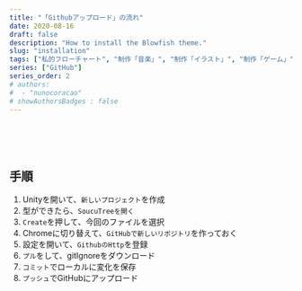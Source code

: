 ```yaml
---
title: "「Githubアップロード」の流れ"
date: 2020-08-16
draft: false
description: "How to install the Blowfish theme."
slug: "installation"
tags: ["私的フローチャート", "制作「音楽」", "制作「イラスト」", "制作「ゲーム」", "雑日記"]
series: ["GitHub"]
series_order: 2
# authors:
#  - "nunocoracao"
# showAuthorsBadges : false 
---
```






<br><br><br>
## 手順

1. Unityを開いて、```新しいプロジェクト```を作成
2. 型ができたら、```SoucuTreeを開く```
3. ```Create```を押して、今回のファイルを選択
4. Chromeに切り替えて、```GitHubで新しいリポジトリ```を作っておく
5. 設定を開いて、```GithubのHttp```を登録
6. ```プル```をして、gitIgnoreをダウンロード
7. ```コミット```でローカルに変化を保存
8. ```プッシュ```でGitHubにアップロード











